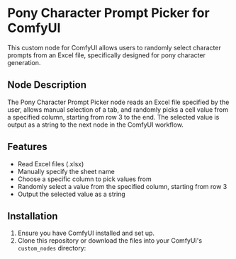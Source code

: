 # Pony Character Prompt Picker for ComfyUI

This custom node for ComfyUI allows users to randomly select character prompts from an Excel file, specifically designed for pony character generation.

## Node Description

The Pony Character Prompt Picker node reads an Excel file specified by the user, allows manual selection of a tab, and randomly picks a cell value from a specified column, starting from row 3 to the end. The selected value is output as a string to the next node in the ComfyUI workflow.

## Features

- Read Excel files (.xlsx)
- Manually specify the sheet name
- Choose a specific column to pick values from
- Randomly select a value from the specified column, starting from row 3
- Output the selected value as a string

## Installation

1. Ensure you have ComfyUI installed and set up.
2. Clone this repository or download the files into your ComfyUI's `custom_nodes` directory:
